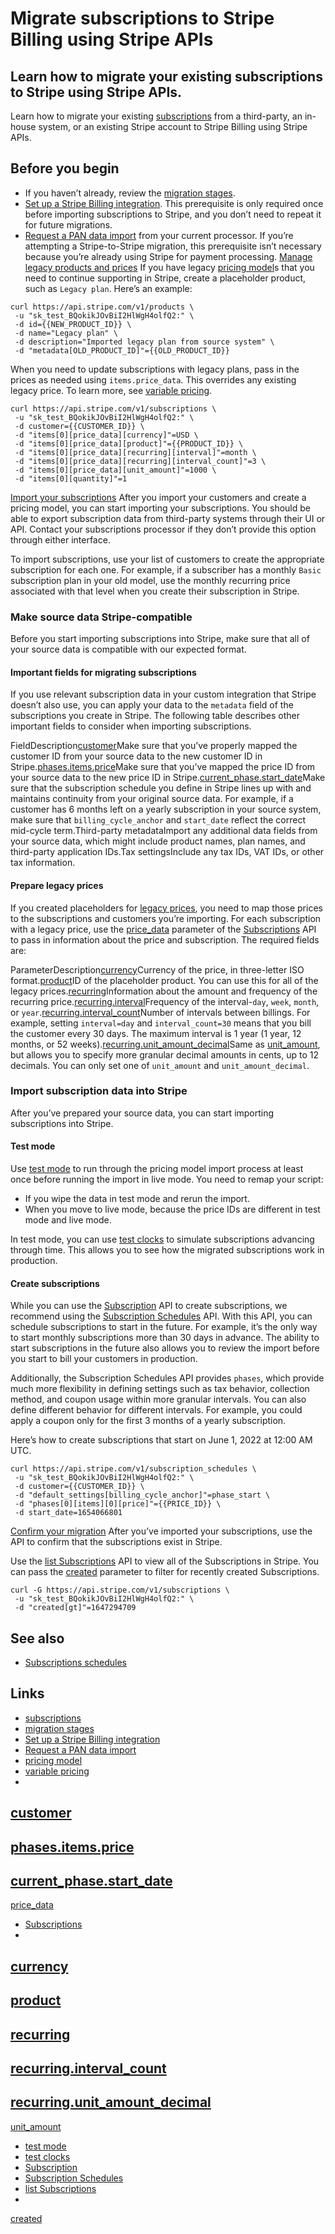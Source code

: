 # Migrate subscriptions to Stripe Billing using Stripe APIs

## Learn how to migrate your existing subscriptions to Stripe using Stripe APIs.

Learn how to migrate your existing
[subscriptions](https://docs.stripe.com/billing/subscriptions/creating) from a
third-party, an in-house system, or an existing Stripe account to Stripe Billing
using Stripe APIs.

## Before you begin

- If you haven’t already, review the [migration
stages](https://docs.stripe.com/billing/subscriptions/migrate-subscriptions).
- [Set up a Stripe Billing
integration](https://docs.stripe.com/billing/subscriptions/build-subscriptions).
This prerequisite is only required once before importing subscriptions to
Stripe, and you don’t need to repeat it for future migrations.
- [Request a PAN data
import](https://docs.stripe.com/get-started/data-migrations/pan-import) from
your current processor. If you’re attempting a Stripe-to-Stripe migration, this
prerequisite isn’t necessary because you’re already using Stripe for payment
processing.
[Manage legacy products and
prices](https://docs.stripe.com/billing/subscriptions/import-subscriptions#legacy-prices)
If you have legacy [pricing
model](https://docs.stripe.com/products-prices/pricing-models)s that you need to
continue supporting in Stripe, create a placeholder product, such as `Legacy
plan`. Here’s an example:

```
curl https://api.stripe.com/v1/products \
 -u "sk_test_BQokikJOvBiI2HlWgH4olfQ2:" \
 -d id={{NEW_PRODUCT_ID}} \
 -d name="Legacy plan" \
 -d description="Imported legacy plan from source system" \
 -d "metadata[OLD_PRODUCT_ID]"={{OLD_PRODUCT_ID}}
```

When you need to update subscriptions with legacy plans, pass in the prices as
needed using `items.price_data`. This overrides any existing legacy price. To
learn more, see [variable
pricing](https://docs.stripe.com/products-prices/pricing-models#variable-pricing).

```
curl https://api.stripe.com/v1/subscriptions \
 -u "sk_test_BQokikJOvBiI2HlWgH4olfQ2:" \
 -d customer={{CUSTOMER_ID}} \
 -d "items[0][price_data][currency]"=USD \
 -d "items[0][price_data][product]"={{PRODUCT_ID}} \
 -d "items[0][price_data][recurring][interval]"=month \
 -d "items[0][price_data][recurring][interval_count]"=3 \
 -d "items[0][price_data][unit_amount]"=1000 \
 -d "items[0][quantity]"=1
```

[Import your
subscriptions](https://docs.stripe.com/billing/subscriptions/import-subscriptions#import-subscriptions)
After you import your customers and create a pricing model, you can start
importing your subscriptions. You should be able to export subscription data
from third-party systems through their UI or API. Contact your subscriptions
processor if they don’t provide this option through either interface.

To import subscriptions, use your list of customers to create the appropriate
subscription for each one. For example, if a subscriber has a monthly `Basic`
subscription plan in your old model, use the monthly recurring price associated
with that level when you create their subscription in Stripe.

### Make source data Stripe-compatible

Before you start importing subscriptions into Stripe, make sure that all of your
source data is compatible with our expected format.

#### Important fields for migrating subscriptions

If you use relevant subscription data in your custom integration that Stripe
doesn’t also use, you can apply your data to the `metadata` field of the
subscriptions you create in Stripe. The following table describes other
important fields to consider when importing subscriptions.

FieldDescription[customer](https://docs.stripe.com/api/subscription_schedules/object#subscription_schedule_object-customer)Make
sure that you’ve properly mapped the customer ID from your source data to the
new customer ID in
Stripe.[phases.items.price](https://docs.stripe.com/api/subscription_schedules/object#subscription_schedule_object-phases-items-price)Make
sure that you’ve mapped the price ID from your source data to the new price ID
in
Stripe.[current_phase.start_date](https://docs.stripe.com/api/subscription_schedules/object#subscription_schedule_object-current_phase-start_date)Make
sure that the subscription schedule you define in Stripe lines up with and
maintains continuity from your original source data. For example, if a customer
has 6 months left on a yearly subscription in your source system, make sure that
`billing_cycle_anchor` and `start_date` reflect the correct mid-cycle
term.Third-party metadataImport any additional data fields from your source
data, which might include product names, plan names, and third-party application
IDs.Tax settingsInclude any tax IDs, VAT IDs, or other tax information.
#### Prepare legacy prices

If you created placeholders for [legacy
prices](https://docs.stripe.com/billing/subscriptions/import-subscriptions#legacy-prices),
you need to map those prices to the subscriptions and customers you’re
importing. For each subscription with a legacy price, use the
[price_data](https://docs.stripe.com/api/subscriptions/create#create_subscription-items-price_data)
parameter of the
[Subscriptions](https://docs.stripe.com/api/subscriptions#subscriptions) API to
pass in information about the price and subscription. The required fields are:

ParameterDescription[currency](https://docs.stripe.com/api/subscriptions/create#create_subscription-items-price_data-currency)Currency
of the price, in three-letter ISO
format.[product](https://docs.stripe.com/api/subscriptions/create#create_subscription-items-price_data-product)ID
of the placeholder product. You can use this for all of the legacy
prices.[recurring](https://docs.stripe.com/api/subscriptions/create#create_subscription-items-price_data-recurring)Information
about the amount and frequency of the recurring
price.[recurring.interval](https://docs.stripe.com/api/subscriptions/create#create_subscription-items-price_data-recurring)Frequency
of the interval-`day`, `week`, `month`, or
`year`.[recurring.interval_count](https://docs.stripe.com/api/subscriptions/create#create_subscription-items-price_data-recurring-interval_count)Number
of intervals between billings. For example, setting `interval=day` and
`interval_count=30` means that you bill the customer every 30 days. The maximum
interval is 1 year (1 year, 12 months, or 52
weeks).[recurring.unit_amount_decimal](https://docs.stripe.com/api/subscriptions/create#create_subscription-items-price_data-unit_amount_decimal)Same
as
[unit_amount](https://docs.stripe.com/api/subscriptions/create#create_subscription-items-price_data-unit_amount),
but allows you to specify more granular decimal amounts in cents, up to 12
decimals. You can only set one of `unit_amount` and `unit_amount_decimal`.
### Import subscription data into Stripe

After you’ve prepared your source data, you can start importing subscriptions
into Stripe.

#### Test mode

Use [test mode](https://docs.stripe.com/test-mode) to run through the pricing
model import process at least once before running the import in live mode. You
need to remap your script:

- If you wipe the data in test mode and rerun the import.
- When you move to live mode, because the price IDs are different in test mode
and live mode.

In test mode, you can use [test
clocks](https://docs.stripe.com/billing/testing/test-clocks) to simulate
subscriptions advancing through time. This allows you to see how the migrated
subscriptions work in production.

#### Create subscriptions

While you can use the [Subscription](https://docs.stripe.com/api/subscriptions)
API to create subscriptions, we recommend using the [Subscription
Schedules](https://docs.stripe.com/api/subscription_schedules) API. With this
API, you can schedule subscriptions to start in the future. For example, it’s
the only way to start monthly subscriptions more than 30 days in advance. The
ability to start subscriptions in the future also allows you to review the
import before you start to bill your customers in production.

Additionally, the Subscription Schedules API provides `phases`, which provide
much more flexibility in defining settings such as tax behavior, collection
method, and coupon usage within more granular intervals. You can also define
different behavior for different intervals. For example, you could apply a
coupon only for the first 3 months of a yearly subscription.

Here’s how to create subscriptions that start on June 1, 2022 at 12:00 AM UTC.

```
curl https://api.stripe.com/v1/subscription_schedules \
 -u "sk_test_BQokikJOvBiI2HlWgH4olfQ2:" \
 -d customer={{CUSTOMER_ID}} \
 -d "default_settings[billing_cycle_anchor]"=phase_start \
 -d "phases[0][items][0][price]"={{PRICE_ID}} \
 -d start_date=1654066801
```

[Confirm your
migration](https://docs.stripe.com/billing/subscriptions/import-subscriptions#confirm-migration)
After you’ve imported your subscriptions, use the API to confirm that the
subscriptions exist in Stripe.

Use the [list Subscriptions](https://docs.stripe.com/api/subscriptions/list) API
to view all of the Subscriptions in Stripe. You can pass the
[created](https://docs.stripe.com/api/subscriptions/list#list_subscriptions-created)
parameter to filter for recently created Subscriptions.

```
curl -G https://api.stripe.com/v1/subscriptions \
 -u "sk_test_BQokikJOvBiI2HlWgH4olfQ2:" \
 -d "created[gt]"=1647294709
```

## See also

- [Subscriptions schedules](https://docs.stripe.com/api/subscription_schedules)

## Links

- [subscriptions](https://docs.stripe.com/billing/subscriptions/creating)
- [migration
stages](https://docs.stripe.com/billing/subscriptions/migrate-subscriptions)
- [Set up a Stripe Billing
integration](https://docs.stripe.com/billing/subscriptions/build-subscriptions)
- [Request a PAN data
import](https://docs.stripe.com/get-started/data-migrations/pan-import)
- [pricing model](https://docs.stripe.com/products-prices/pricing-models)
- [variable
pricing](https://docs.stripe.com/products-prices/pricing-models#variable-pricing)
-
[customer](https://docs.stripe.com/api/subscription_schedules/object#subscription_schedule_object-customer)
-
[phases.items.price](https://docs.stripe.com/api/subscription_schedules/object#subscription_schedule_object-phases-items-price)
-
[current_phase.start_date](https://docs.stripe.com/api/subscription_schedules/object#subscription_schedule_object-current_phase-start_date)
-
[price_data](https://docs.stripe.com/api/subscriptions/create#create_subscription-items-price_data)
- [Subscriptions](https://docs.stripe.com/api/subscriptions#subscriptions)
-
[currency](https://docs.stripe.com/api/subscriptions/create#create_subscription-items-price_data-currency)
-
[product](https://docs.stripe.com/api/subscriptions/create#create_subscription-items-price_data-product)
-
[recurring](https://docs.stripe.com/api/subscriptions/create#create_subscription-items-price_data-recurring)
-
[recurring.interval_count](https://docs.stripe.com/api/subscriptions/create#create_subscription-items-price_data-recurring-interval_count)
-
[recurring.unit_amount_decimal](https://docs.stripe.com/api/subscriptions/create#create_subscription-items-price_data-unit_amount_decimal)
-
[unit_amount](https://docs.stripe.com/api/subscriptions/create#create_subscription-items-price_data-unit_amount)
- [test mode](https://docs.stripe.com/test-mode)
- [test clocks](https://docs.stripe.com/billing/testing/test-clocks)
- [Subscription](https://docs.stripe.com/api/subscriptions)
- [Subscription Schedules](https://docs.stripe.com/api/subscription_schedules)
- [list Subscriptions](https://docs.stripe.com/api/subscriptions/list)
-
[created](https://docs.stripe.com/api/subscriptions/list#list_subscriptions-created)